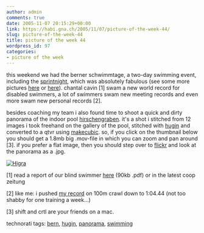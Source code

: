 ```yaml
---
author: admin
comments: true
date: 2005-11-07 20:15:29+00:00
link: https://habi.gna.ch/2005/11/07/picture-of-the-week-44/
slug: picture-of-the-week-44
title: picture of the week 44
wordpress_id: 97
categories:
- picture of the week
---
```



this weekend we had the berner schwimmtage, a two-day swimming event, including the [sprintnight](http://sprintnacht.ch), which was absolutely fabulous (see some more pictures [here](http://sprintnacht.ch/index2.php?x=1264&y=868&value=./galerie/iframe.php&link=31) or [here](http://flickr.com/photos/tags/berner+schwimmtage/)). chantal cavin [1] swam a new world record for disabled swimmers, a lot of swimmers swam new meeting records and even more swam new personal records [2].
  
besides coaching my team i also found time to shoot a quick and dirty panorama of the indoor pool [hirschengraben](http://www.sportamt-bern.ch/baederkunsteisbahnen/?v=hallenbader). it's a shot i stitched from 12 images i took freehand on the gallery of the pool, stitched with [hugin](http://hugin.sourceforge.net/) and converted to a qtvr using [makecubic](http://developer.apple.com/quicktime/quicktimeintro/tools/). so, if you click on the thumbnail below you should get a 1.8mb big .mov-file in which you can zoom and pan around [3]. if you prefer a flat image, then you should step over to [flickr](http://flickr.com/photos/habi/60532666/) and look at the panorama as a .jpg.



[![Higra](https://habi.gna.ch/blog/images/higra-tm.jpg)](https://habi.gna.ch/blog/images/higra.mov)



[1] read a report of our blind swimmer [here](http://www.skbe.ch/news/zeitungsartikel/ChantalCoopZeitungNov.pdf) (90kb .pdf) or in the latest coop zeitung
  
[2] like me: i pushed [my record](http://www.swimrankings.net/index.php?page=athleteDetail&athleteId=13706) on 100m crawl down to 1:04.44 (not too shabby for one training a week...)
  
[3] shift and crtl are your friends on a mac.





technorati tags: [bern](http://www.technorati.com/tag/bern), [hugin](http://www.technorati.com/tag/hugin), [panorama](http://www.technorati.com/tag/panorama), [swimming](http://www.technorati.com/tag/swimming)
